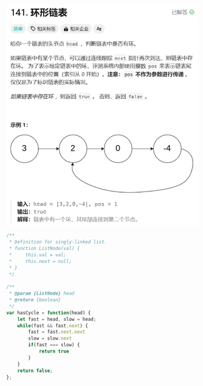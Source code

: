 ![image-20250331011351812](./img/image-20250331011351812.png)

```javascript
/**
 * Definition for singly-linked list.
 * function ListNode(val) {
 *     this.val = val;
 *     this.next = null;
 * }
 */

/**
 * @param {ListNode} head
 * @return {boolean}
 */
var hasCycle = function(head) {
    let fast = head, slow = head;
    while(fast && fast.next) {
        fast = fast.next.next
        slow = slow.next
        if(fast === slow) {
            return true
        }
    }
    return false;
};
```

